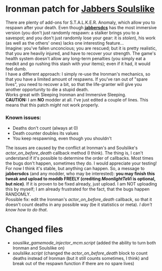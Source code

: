 # Ironman patch for [Jabbers Soulslike](https://www.moddb.com/mods/stalker-anomaly/addons/jabbers-soulslike-gamemode)
There are plenty of add-ons for S.T.A.L.K.E.R. Anomaly, which allow you to respawn after your death. Even though **[jabbersdcs](https://www.moddb.com/members/jabbersdcs "jabbersdcs")** has the most immersive version (you don't just randomly respawn: a stalker brings you to a savespot; and you don't just randomly lose your gear: it is _stolen_), his work (as well as the others' ones) lacks one interesting feature...
<br>
Imagine: you've fallen unconcious; you are rescued; but it is pretty realistic, that you are heavily injured, and have to recover your strength. The game's health system doesn't allow any long-term penalties (you simply eat a medkit and go rushing this stash with your items); even if it had, it would feel dumb.
<br>
I have a different approach: I simply re-use the Ironman's mechanics, so that you have a limited amount of respawns. If you've ran out of "spare lives", you need to recover a bit, so that the life-granter will give you another opportunity to die a stupid death.
<br>
Works great with Sleeping Ironman and Immersive Sleeping.
<br>
**CAUTION:** I am **NO** modder at all. I've just edited a couple of lines. This means that this patch *might* not work properly.
<br>
### Known issues:
* Deaths don't count (always at 0)
* Death counter doubles its values
* You keep respawning, even though you shouldn't

The issues are caused by the conflict at Ironman's and Soulslike's *actor_on_before_death* callback method (I think). The thing is, I can't understand if it's possible to determine the order of callbacks. Most times the bugs don't happen, sometimes they do. I would appreciate your testing!
<br>
For now I think it's stable, but anything can happen. So, a message to **jabbersdcs** (and any modder, who may be interested): **you may finish this tweak and upload to moddb FREELY (crediting *MoonlightTaVi* is optional, but nice)**. If it is proven to be fixed already, just upload. I am NOT uploading this by myself; I am already frustrated for the fact, that the bugs happen RANDOMLY.
<br>
Possible fix: edit the Ironman's *actor_on_before_death* callback, so that it doesn't count deaths in any possible way (be it statistics or meta). *I don't know how to do that*.
<br>
# Changed files
* *souslike_gamemode_injector_mcm.script* (added the ability to turn both Ironman and Soulslike on)
* *soulslike.script* (changed the *actor_on_before_death* block to count deaths instead of Ironman (but it still counts sometimes, I think) and break out of the respawn function if there are no spare lives)
